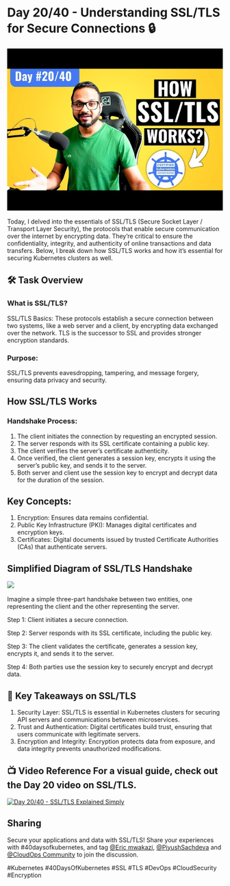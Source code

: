 # Day 20/40 - Understanding SSL/TLS for Secure Connections 🔒

<img src='./assets/20.png'>

Today, I delved into the essentials of SSL/TLS (Secure Socket Layer / Transport Layer Security), the protocols that enable secure communication over the internet by encrypting data. They’re critical to ensure the confidentiality, integrity, and authenticity of online transactions and data transfers. Below, I break down how SSL/TLS works and how it’s essential for securing Kubernetes clusters as well.

## 🛠 Task Overview
### What is SSL/TLS?
SSL/TLS Basics: These protocols establish a secure connection between two systems, like a web server and a client, by encrypting data exchanged over the network. TLS is the successor to SSL and provides stronger encryption standards.

### Purpose:
SSL/TLS prevents eavesdropping, tampering, and message forgery, ensuring data privacy and security.

## How SSL/TLS Works
### Handshake Process:
1. The client initiates the connection by requesting an encrypted session.
2. The server responds with its SSL certificate containing a public key.
3. The client verifies the server’s certificate authenticity.
4. Once verified, the client generates a session key, encrypts it using the server’s public key, and sends it to the server.
5. Both server and client use the session key to encrypt and decrypt data for the duration of the session.

## Key Concepts:
1. Encryption: Ensures data remains confidential.
2. Public Key Infrastructure (PKI): Manages digital certificates and encryption keys.
3. Certificates: Digital documents issued by trusted Certificate Authorities (CAs) that authenticate servers.

## Simplified Diagram of SSL/TLS Handshake
<img src='./assets/DALL·E 2024-11-05 18.52.03 - A simplified visual diagram explaining how SSL_TLS works. The image shows a secure connection handshake between a client and a server, with four main .webp'>

Imagine a simple three-part handshake between two entities, one representing the client and the other representing the server.

Step 1: Client initiates a secure connection.

Step 2: Server responds with its SSL certificate, including the public key.

Step 3: The client validates the certificate, generates a session key, encrypts it, and sends it to the server.

Step 4: Both parties use the session key to securely encrypt and decrypt data.

## 📘 Key Takeaways on SSL/TLS
1. Security Layer: SSL/TLS is essential in Kubernetes clusters for securing API servers and communications between microservices.
2. Trust and Authentication: Digital certificates build trust, ensuring that users communicate with legitimate servers.
3. Encryption and Integrity: Encryption protects data from exposure, and data integrity prevents unauthorized modifications.

## 📺 Video Reference For a visual guide, check out the Day 20 video on SSL/TLS.

[![Day 20/40 - SSL/TLS Explained Simply](https://img.youtube.com/vi/njT5ECuwCTo/sddefault.jpg)](https://youtu.be/njT5ECuwCTo)

## Sharing

Secure your applications and data with SSL/TLS! Share your experiences with #40daysofkubernetes, and tag [@Eric mwakazi](https://www.linkedin.com/in/eric-mwakazi), [@PiyushSachdeva](https://www.linkedin.com/in/piyush-sachdeva) and [@CloudOps Community](https://www.linkedin.com/company/thecloudopscomm) to join the discussion.

#Kubernetes #40DaysOfKubernetes #SSL #TLS #DevOps #CloudSecurity #Encryption